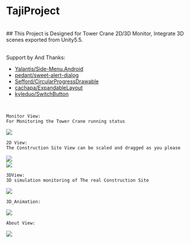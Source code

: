 # TajiProject
<br>
## This Project is Designed for Tower Crane 2D/3D Monitor, Integrate 3D scenes exported from Unity5.5.
<br><br>

Support by And Thanks:<br>

* [Yalantis/Side-Menu.Android](https://github.com/Yalantis/Side-Menu.Android)
* [pedant/sweet-alert-dialog](https://github.com/pedant/sweet-alert-dialog)
* [Sefford/CircularProgressDrawable](https://github.com/Sefford/CircularProgressDrawable)
* [cachapa/ExpandableLayout](https://github.com/cachapa/ExpandableLayout)
* [kyleduo/SwitchButton](https://github.com/kyleduo/SwitchButton)

<br>

    Monitor View:
    For Monitoring the Tower Crane running status
![](https://github.com/uCloudCastle/TajiProject/raw/master/githubImg/monitor.png)

    2D View:
    The Construction Site View can be scaled and dragged as you please
![](https://github.com/uCloudCastle/TajiProject/raw/master/githubImg/2d_1.png)
<br>
![](https://github.com/uCloudCastle/TajiProject/raw/master/githubImg/2d_2.png)

    3DView:
    3D simulation monitoring of The real Construction Site
![](https://github.com/uCloudCastle/TajiProject/raw/master/githubImg/3d.png)

    3D_Animation:
![](https://github.com/uCloudCastle/TajiProject/raw/master/githubImg/3d_animation.gif)

    About View:
![](https://github.com/uCloudCastle/TajiProject/raw/master/githubImg/about.png)
